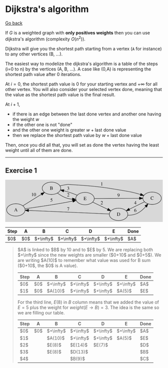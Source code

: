 # Dijkstra's algorithm

[Go back](..)

If $G$ is a weighted graph with **only positives
weights** then you can use dijkstra's algorithm
(complexity $O(n^2)$).

Dijkstra will give you the shortest path starting
from a vertex (`A` for instance) to any other vertices
(B, ...).

The easiest way to modelize the dijkstra's algorithm
is a table of the steps (i=0 to n) by the vertices
(A, B, ...). A case like (0,A) is representing the
shortest path value after 0 iterations.

At $i=0$, the shortest path value is $0$ for your
starting vertex and $+\infty$ for all other vertex.
You will also consider your selected vertex done,
meaning that the value as the shortest path value
is the final result.

At $i+1$,

* if there is an edge between the last done vertex and
  another one having the weight $w$
* if the other one is not "done"
* and the other one weight is greater $w+\text{last done value}$
* then we replace the shortest path value by $w+\text{last done value}$

Then, once you did all that, you will set as done the
vertex having the least weight until all of them are done.

<hr class="sr">

## Exercise 1

![](images/dijkstra.svg)

<table class="table table-bordered table-striped">
    <thead>
        <tr>
            <th>Step</th>
            <th>A</th>
            <th>B</th>
            <th>C</th>
            <th>D</th>
            <th>E</th>
            <th>Done</th>
        </tr>
    </thead>
    <tbody>
        <tr>
            <td>$0$</td>
            <td>$0$</td>
            <td>$+\infty$</td>
            <td>$+\infty$</td>
            <td>$+\infty$</td>
            <td>$+\infty$</td>
            <td>$A$</td>
        </tr>
    </tbody>
</table>

<blockquote class="spoiler">
$A$ is linked to $B$ by 10 and to $E$ by 5. We are replacing
both $+\infty$ since the new weights are smaller
($0+10$ and $0+5$). We are
writing $A(10)$ to remember what value was used
for B sum ($0+10$, the $0$ is A value).

<table class="table table-bordered table-striped">
    <thead>
        <tr>
            <th>Step</th>
            <th>A</th>
            <th>B</th>
            <th>C</th>
            <th>D</th>
            <th>E</th>
            <th>Done</th>
        </tr>
    </thead>
    <tbody>
        <tr>
            <td>$0$</td>
            <td>$0$</td>
            <td>$+\infty$</td>
            <td>$+\infty$</td>
            <td>$+\infty$</td>
            <td>$+\infty$</td>
            <td>$A$</td>
        </tr>
        <tr>
            <td>$1$</td>
            <td>$0$</td>
            <td>$A(10)$</td>
            <td>$+\infty$</td>
            <td>$+\infty$</td>
            <td>$A(5)$</td>
            <td>$E$</td>
        </tr>
    </tbody>
</table>

For the third line, $E(8)$ in $B$ column means
that we added the value of $E=5$ plus the weight
for $weight(E \to B)=3$.
The idea is the same so we are filling our table.

<table class="table table-bordered table-striped">
    <thead>
        <tr>
            <th>Step</th>
            <th>A</th>
            <th>B</th>
            <th>C</th>
            <th>D</th>
            <th>E</th>
            <th>Done</th>
        </tr>
    </thead>
    <tbody>
        <tr>
            <td>$0$</td>
            <td>$0$</td>
            <td>$+\infty$</td>
            <td>$+\infty$</td>
            <td>$+\infty$</td>
            <td>$+\infty$</td>
            <td>$A$</td>
        </tr>
        <tr>
            <td>$1$</td>
            <td></td>
            <td>$A(10)$</td>
            <td>$+\infty$</td>
            <td>$+\infty$</td>
            <td>$A(5)$</td>
            <td>$E$</td>
        </tr>
        <tr>
            <td>$2$</td>
            <td></td>
            <td>$E(8)$</td>
            <td>$E(14)$</td>
            <td>$E(7)$</td>
            <td></td>
            <td>$D$</td>
        </tr>
        <tr>
            <td>$3$</td>
            <td></td>
            <td>$E(8)$</td>
            <td>$D(13)$</td>
            <td></td>
            <td></td>
            <td>$B$</td>
        </tr>
        <tr>
            <td>$4$</td>
            <td></td>
            <td></td>
            <td>$B(9)$</td>
            <td></td>
            <td></td>
            <td>$C$</td>
        </tr>
    </tbody>
</table>

</blockquote>